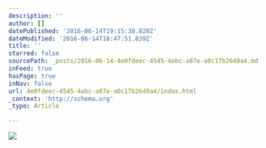 ```yaml
---
description: ''
author: []
datePublished: '2016-06-14T19:15:30.820Z'
dateModified: '2016-06-14T18:47:51.839Z'
title: ''
starred: false
sourcePath: _posts/2016-06-14-4e0fdeec-4545-4ebc-a87e-a0c17b2649a4.md
inFeed: true
hasPage: true
inNav: false
url: 4e0fdeec-4545-4ebc-a87e-a0c17b2649a4/index.html
_context: 'http://schema.org'
_type: Article

---
```

![](https://the-grid-user-content.s3-us-west-2.amazonaws.com/86e81cbf-c96a-45c1-b5e6-b8918eb46d72.jpg)